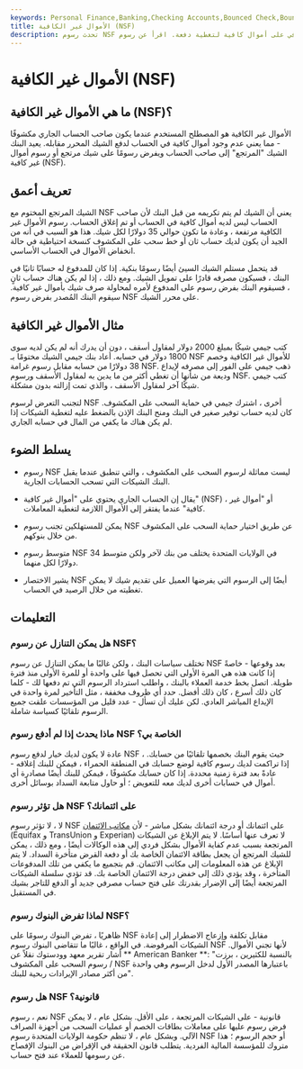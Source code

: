 ```yaml
---
keywords: Personal Finance,Banking,Checking Accounts,Bounced Check,Bounced Check fee,Non Sufficient Funds,Nsf,Savings
title: الأموال غير الكافية (NSF)
description: تحدث رسوم NSF أو رسوم الأموال غير الكافية عندما لا يحتوي الحساب المصرفي على أموال كافية لتغطية دفعة. اقرأ عن رسوم NSF وكيفية تجنبها.
---
```


# الأموال غير الكافية (NSF)
## ما هي الأموال غير الكافية (NSF)؟

الأموال غير الكافية هو المصطلح المستخدم عندما يكون صاحب الحساب الجاري مكشوفًا - مما يعني عدم وجود أموال كافية في الحساب لدفع الشيك المحرر مقابله. يعيد البنك الشيك "المرتجع" إلى صاحب الحساب ويفرض رسومًا على شيك مرتجع أو رسوم أموال غير كافية (NSF).

## تعريف أعمق

الشيك المرتجع المختوم مع NSF يعني أن الشيك لم يتم تكريمه من قبل البنك لأن صاحب الحساب ليس لديه أموال كافية في الحساب أو تم إغلاق الحساب. رسوم الأموال غير الكافية مرتفعة ، وعادة ما تكون حوالي 35 دولارًا لكل شيك. هذا هو السبب في أنه من الجيد أن يكون لديك حساب ثان أو خط سحب على المكشوف كنسخة احتياطية في حالة انخفاض الأموال في الحساب الأساسي.

قد يتحمل مستلم الشيك السيئ أيضًا رسومًا بنكية. إذا كان للمدفوع له حسابًا ثانيًا في البنك ، فسيكون مصرفه قادرًا على تمويل الشيك. ومع ذلك ، إذا لم يكن هناك حساب ثانٍ ، فسيقوم البنك بفرض رسوم على المدفوع لأمره لمحاولة صرف شيك بأموال غير كافية. سيقوم البنك المُصدر بفرض رسوم NSF على محرر الشيك.

## مثال الأموال غير الكافية

كتب جيمي شيكًا بمبلغ 2000 دولار لمقاول أسقف ، دون أن يدرك أنه لم يكن لديه سوى 1800 دولار في حسابه. أعاد بنك جيمي الشيك مختومًا بـ NSF للأموال غير الكافية وخصم 38 دولارًا من حسابه مقابل رسوم غرامة NSF. ذهب جيمي على الفور إلى مصرفه لإيداع وديعة من شأنها أن تغطي أكثر من ما يدين به لمقاول الأسقف ورسوم NSF. كتب جيمي شيكًا آخر لمقاول الأسقف ، والذي تمت إزالته بدون مشكلة.

لتجنب التعرض لرسوم NSF أخرى ، اشترك جيمي في حماية السحب على المكشوف. كان لديه حساب توفير صغير في البنك ومنح البنك الإذن بالضغط عليه لتغطية الشيكات إذا لم يكن هناك ما يكفي من المال في حسابه الجاري.

## يسلط الضوء

- رسوم NSF ليست مماثلة لرسوم السحب على المكشوف ، والتي تنطبق عندما يقبل البنك الشيكات التي تسحب الحسابات الجارية.

- يقال إن الحساب الجاري يحتوي على "أموال غير كافية" (NSF) ، أو "أموال غير كافية" عندما يفتقر إلى الأموال اللازمة لتغطية المعاملات.

- يمكن للمستهلكين تجنب رسوم NSF عن طريق اختيار حماية السحب على المكشوف من خلال بنوكهم.

- متوسط رسوم NSF في الولايات المتحدة يختلف من بنك لآخر ولكن متوسط 34 دولارًا لكل منهما.

- يشير الاختصار NSF أيضًا إلى الرسوم التي يفرضها العميل على تقديم شيك لا يمكن تغطيته من خلال الرصيد في الحساب.

## التعليمات

### هل يمكن التنازل عن رسوم NSF؟

تختلف سياسات البنك ، ولكن غالبًا ما يمكن التنازل عن رسوم NSF بعد وقوعها - خاصةً إذا كانت هذه هي المرة الأولى التي تحصل فيها على واحدة أو للمرة الأولى منذ فترة طويلة. اتصل بخط خدمة العملاء بالبنك ، واطلب استرداد الرسوم التي تم دفعها لك - كلما كان ذلك أسرع ، كان ذلك أفضل. حدد أي ظروف مخففة ، مثل التأخير لمرة واحدة في الإيداع المباشر العادي. لكن عليك أن تسأل - عدد قليل من المؤسسات علقت جميع الرسوم تلقائيًا كسياسة شاملة.

### ماذا يحدث إذا لم أدفع رسوم NSF الخاصة بي؟

عادة لا يكون لديك خيار لدفع رسوم NSF ، حيث يقوم البنك بخصمها تلقائيًا من حسابك. إذا تراكمت لديك رسوم كافية لوضع حسابك في المنطقة الحمراء ، فيمكن للبنك إغلاقه - عادةً بعد فترة زمنية محددة. إذا كان حسابك مكشوفًا ، فيمكن للبنك أيضًا مصادرة أي أموال في حسابات أخرى لديك معه للتعويض ؛ أو حاول متابعة السداد بوسائل أخرى.

### هل تؤثر رسوم NSF على ائتمانك؟

لا ، لا تؤثر رسوم NSF على ائتمانك أو درجة ائتمانك بشكل مباشر - لأن [مكاتب الائتمان](/creditbureau) (Equifax و TransUnion و Experian) لا تعرف عنها أساسًا. لا يتم الإبلاغ عن الشيكات المرتجعة بسبب عدم كفاية الأموال بشكل فردي إلى هذه الوكالات أيضًا ، ومع ذلك ، يمكن للشيك المرتجع أن يجعل بطاقة الائتمان الخاصة بك أو دفعة القرض متأخرة السداد. لا يتم الإبلاغ عن هذه المعلومات إلى مكاتب الائتمان. قم بتجميع ما يكفي من تلك المدفوعات المتأخرة ، وقد يؤدي ذلك إلى خفض درجة الائتمان الخاصة بك. قد تؤدي سلسلة الشيكات المرتجعة أيضًا إلى الإضرار بقدرتك على فتح حساب مصرفي جديد أو الدفع للتاجر بشيك في المستقبل.

### لماذا تفرض البنوك رسوم NSF؟

ظاهريًا ، تفرض البنوك رسومًا على NSF مقابل تكلفة وإزعاج الاضطرار إلى إعادة الشيكات المرفوضة. في الواقع ، غالبًا ما تتقاضى البنوك رسوم NSF لأنها تجني الأموال. أشار تقرير معهد وودستوك نقلاً عن ** American Banker **: "بالنسبة للكثيرين ، برزت رسوم السحب على المكشوف / NSF باعتبارها المصدر الأول لدخل الرسوم وهي واحدة من أكثر مصادر الإيرادات ربحية للبنك".

### هل رسوم NSF قانونية؟

نعم ، رسوم NSF قانونية - على الشيكات المرتجعة ، على الأقل. بشكل عام ، لا يمكن فرض رسوم عليها على معاملات بطاقات الخصم أو عمليات السحب من أجهزة الصراف الآلي. وبشكل عام ، لا تنظم حكومة الولايات المتحدة رسوم NSF أو حجم الرسوم ؛ هذا متروك للمؤسسة المالية الفردية. يتطلب قانون الحقيقة في الإقراض من البنوك الإفصاح عن رسومها للعملاء عند فتح حساب.

